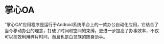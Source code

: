 # 掌心OA
“掌心OA”应用程序是运行于Android系统平台上的一款办公自动化应用，它结合了当今移动办公的理念，打破了时间和空间的束缚，更进一步提高了办事效率，不仅可以高效利用碎片时间，而且也是白领族的随身助手。
